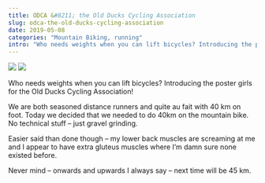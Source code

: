 ```yaml
---
title: ODCA &#8211; the Old Ducks Cycling Association
slug: odca-the-old-ducks-cycling-association
date: 2019-05-08
categories: "Mountain Biking, running"
intro: "Who needs weights when you can lift bicycles? Introducing the poster girls for the Old Ducks Cycling Association!"
---
```


<div class="simple-gallery">
    <img src="http://res.cloudinary.com/dy6grlu8z/image/upload/v1558866414/qcnv4mngdt5t6z6hfcyr.jpg"/>
    <img src="http://res.cloudinary.com/dy6grlu8z/image/upload/v1558866416/ovkijtmdvcuogz8gutmh.jpg"/>
</div>

<p>Who needs weights when you can lift bicycles? Introducing the poster girls for the Old Ducks Cycling Association!</p>

<p>We are both seasoned distance runners and quite au fait with 40 km on foot. Today we decided that we needed to do 40km on the mountain bike. No technical stuff – just gravel grinding. </p>

<p>Easier said than done though – my lower back muscles are screaming at me and I appear to have extra gluteus muscles where I’m damn sure none existed before.</p>

<p>Never mind – onwards and upwards I always say – next time will be 45 km.</p>
